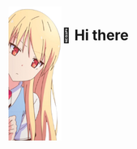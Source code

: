 <main style="display:flex;flex-flow:row wrap;">
<figcaption align="left">
  <img src="public/mashiro.png" alt="" width="105px" height="263px"/>
</figcaption>
<h1>&#x1F44B; Hi there</h1>
</main>